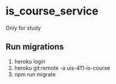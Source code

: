 # is_course_service
Only for study

## Run migrations
1. heroku login
2. heroku git:remote -a uis-411-is-course
3. npm run migrate
